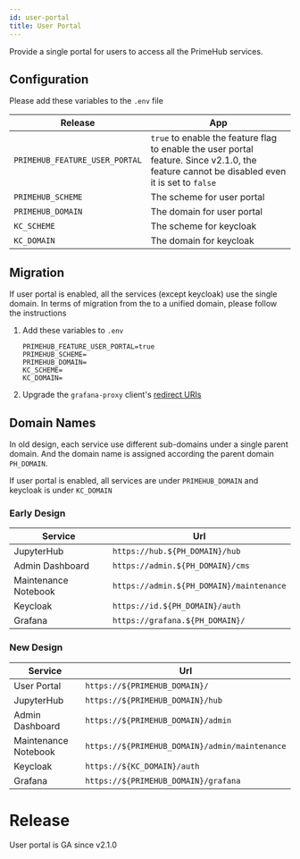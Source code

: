 ```yaml
---
id: user-portal
title: User Portal
---
```


Provide a single portal for users to access all the PrimeHub services.


## Configuration

Please add these variables to the `.env` file

Release | App 
--- | ----- 
`PRIMEHUB_FEATURE_USER_PORTAL` | `true` to enable the feature flag to enable the user portal feature. Since v2.1.0, the feature cannot be disabled even it is set to `false`
`PRIMEHUB_SCHEME` | The scheme for user portal
`PRIMEHUB_DOMAIN` | The domain for user portal
`KC_SCHEME` | The scheme for keycloak
`KC_DOMAIN` | The domain for keycloak

## Migration
If user portal is enabled, all the services (except keycloak) use the single domain. In terms of migration from the to a unified domain, please follow the instructions

1. Add these variables to `.env`

   ```
   PRIMEHUB_FEATURE_USER_PORTAL=true
   PRIMEHUB_SCHEME=
   PRIMEHUB_DOMAIN=
   KC_SCHEME=
   KC_DOMAIN=
   ```

1. Upgrade the `grafana-proxy` client's [redirect URIs](https://www.keycloak.org/docs/6.0/server_admin/index.html#oidc-clients)


## Domain Names

In old design, each service use different sub-domains under a single parent domain. And the domain name is assigned according the parent domain `PH_DOMAIN`. 

If user portal is enabled, all services are under `PRIMEHUB_DOMAIN` and keycloak is under `KC_DOMAIN`

### Early Design

Service | Url
--- | ---
JupyterHub | `https://hub.${PH_DOMAIN}/hub`
Admin Dashboard | `https://admin.${PH_DOMAIN}/cms`
Maintenance Notebook | `https://admin.${PH_DOMAIN}/maintenance`
Keycloak | `https://id.${PH_DOMAIN}/auth`
Grafana | `https://grafana.${PH_DOMAIN}/`


### New Design

Service | Url
--- | ---
User Portal | `https://${PRIMEHUB_DOMAIN}/`
JupyterHub | `https://${PRIMEHUB_DOMAIN}/hub`
Admin Dashboard | `https://${PRIMEHUB_DOMAIN}/admin`
Maintenance Notebook | `https://${PRIMEHUB_DOMAIN}/admin/maintenance`
Keycloak | `https://${KC_DOMAIN}/auth`
Grafana | `https://${PRIMEHUB_DOMAIN}/grafana`


# Release

User portal is GA since v2.1.0
